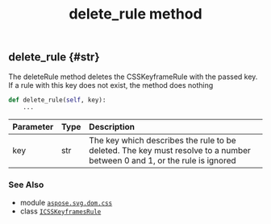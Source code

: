 ﻿---
title: delete_rule method
second_title: Aspose.SVG for Python via .NET API References
description: 
type: docs
weight: 30
url: /python-net/aspose.svg.dom.css/icsskeyframesrule/delete_rule/
is_root: false
---

## delete_rule {#str}

The deleteRule method deletes the CSSKeyframeRule with the passed key. If a rule with this key does not exist, the method does nothing



```python
def delete_rule(self, key):
    ...
```


| Parameter | Type | Description |
| :- | :- | :- |
| key | str | The key which describes the rule to be deleted. The key must resolve to a number between 0 and 1, or the rule is ignored |



### See Also
* module [`aspose.svg.dom.css`](../../)
* class [`ICSSKeyframesRule`](/svg/python-net/aspose.svg.dom.css/icsskeyframesrule)
